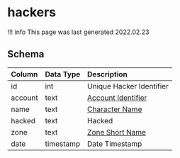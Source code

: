 # hackers

!!! info
	This page was last generated 2022.02.23

## Schema

| Column | Data Type | Description |
| :--- | :--- | :--- |
| id | int | Unique Hacker Identifier |
| account | text | [Account Identifier](../../schema/account/account.md) |
| name | text | [Character Name](../../schema/characters/character_data.md) |
| hacked | text | Hacked |
| zone | text | [Zone Short Name](../../../../server/zones/zone-list) |
| date | timestamp | Date Timestamp |

